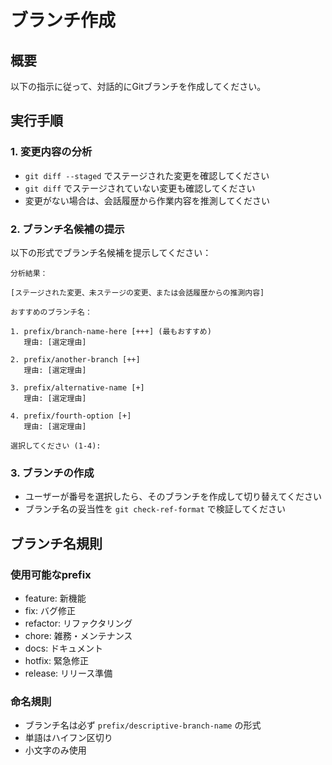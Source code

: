 # ブランチ作成

## 概要

以下の指示に従って、対話的にGitブランチを作成してください。

## 実行手順

### 1. 変更内容の分析

- `git diff --staged` でステージされた変更を確認してください
- `git diff` でステージされていない変更も確認してください
- 変更がない場合は、会話履歴から作業内容を推測してください

### 2. ブランチ名候補の提示

以下の形式でブランチ名候補を提示してください：

```text
分析結果：

[ステージされた変更、未ステージの変更、または会話履歴からの推測内容]

おすすめのブランチ名：

1. prefix/branch-name-here [+++] (最もおすすめ)
   理由: [選定理由]

2. prefix/another-branch [++]
   理由: [選定理由]

3. prefix/alternative-name [+]
   理由: [選定理由]

4. prefix/fourth-option [+]
   理由: [選定理由]

選択してください (1-4):
```

### 3. ブランチの作成

- ユーザーが番号を選択したら、そのブランチを作成して切り替えてください
- ブランチ名の妥当性を `git check-ref-format` で検証してください

## ブランチ名規則

### 使用可能なprefix

- feature: 新機能
- fix: バグ修正
- refactor: リファクタリング
- chore: 雑務・メンテナンス
- docs: ドキュメント
- hotfix: 緊急修正
- release: リリース準備

### 命名規則

- ブランチ名は必ず `prefix/descriptive-branch-name` の形式
- 単語はハイフン区切り
- 小文字のみ使用
